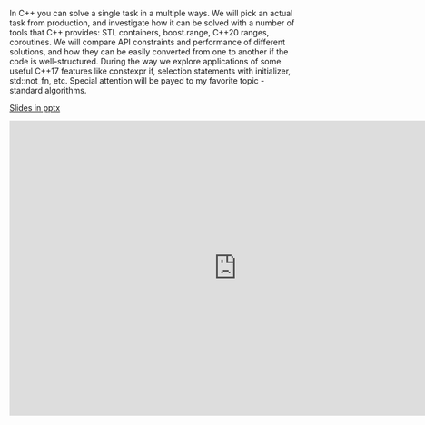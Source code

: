 In C++ you can solve a single task in a multiple ways. We will pick an actual task from production, and investigate how it can be solved with a number of tools that C++ provides: STL containers, boost.range, C++20 ranges, coroutines. We will compare API constraints and performance of different solutions, and how they can be easily converted from one to another if the code is well-structured. During the way we explore applications of some useful C++17 features like constexpr if, selection statements with initializer, std::not_fn, etc. Special attention will be payed to my favorite topic - standard algorithms.

<a href=http://cppconf.ru/talks/day-1/track-b/3.pptx>Slides in pptx</a>

<iframe src="https://pro.ispringcloud.ru/acc/8gSlStAyNjA2/view/2606-Uh1tS-hUNa0-R4usC/embedded?from=embed&amp;fit=1" border="0" scrolling="auto" allowtransparency="true" allowfullscreen="1" style="border: medium none; background-color: transparent; width: 800px; height: 520px;" frameborder="0"></iframe>
